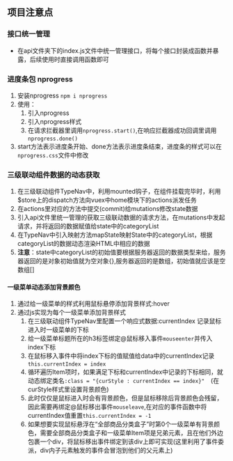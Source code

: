 ## 项目注意点
### 接口统一管理
- 在api文件夹下的index.js文件中统一管理接口，将每个接口封装成函数并暴露，后续使用时直接调用函数即可

### 进度条包 nprogress
1. 安装nprogress   ```npm i nprogress```
2. 使用：
    1. 引入nprogress
    2. 引入nprogress样式
    3. 在请求拦截器里调用```nprogress.start()```,在响应拦截器成功回调里调用```nprogress.done()```
3. start方法表示进度条开始、done方法表示进度条结束，进度条的样式可以在```nprogress.css```文件中修改

### 三级联动组件数据的动态获取
1. 在三级联动组件TypeNav中，利用mounted钩子，在组件挂载完毕时，利用$store上的dispatch方法向vuex中home模块下的actions派发任务
2. 在actions里对应的方法中提交(commit)给mutations修改state数据
3. 引入api文件里统一管理的获取三级联动数据的请求方法，在mutations中发起请求，并将返回的数据赋值给state中的categoryList
4. 在TypeNav中引入映射方法mapState映射State中的categoryList，根据categoryList的数据动态渲染HTML中相应的数据
5. **注意**：state中categoryList的初始值要根据服务器返回的数据类型来给，服务器返回的是对象初始值就为空对象{},服务器返回的是数组，初始值就应该是空数组[]

#### 一级菜单动态添加背景颜色
1. 通过给一级菜单的样式利用鼠标悬停添加背景样式:hover
2. 通过js实现为每个一级菜单添加背景样式
    1. 在三级联动组件TypeNav里配置一个响应式数据:currentIndex 记录鼠标进入时一级菜单的下标
    2. 给一级菜单标题所在的h3标签绑定@鼠标移入事件```mouseenter```并传入index下标
    3. 在鼠标移入事件中将index下标的值赋值给data中的currentIndex记录  ```this.currentIndex = index```
    4. 循环遍历Item项时，如果满足下标和currentIndex中记录的下标相同，就动态绑定类名```:class = "{curStyle : currentIndex == index}"  ```(在curStyle样式里设置背景颜色)
    5. 此时仅仅是鼠标进入时会有背景颜色，但是鼠标移除后背景颜色会残留，因此需要再绑定@鼠标移出事件```mouseleave```,在对应的事件函数中将currentIndex值重置```this.currentIndex = -1```
    6. 如果想要实现鼠标悬浮在“全部商品分类盒子”时第0个一级菜单有背景颜色，需要全部商品分类盒子和一级菜单Item项是兄弟元素，且在他们外边包裹一个div，将鼠标移出事件绑定到该div上即可实现(这里利用了事件委派，div内子元素触发的事件会冒泡到他们的父元素上)

